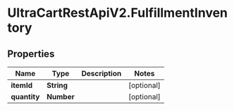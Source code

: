 # UltraCartRestApiV2.FulfillmentInventory

## Properties
Name | Type | Description | Notes
------------ | ------------- | ------------- | -------------
**itemId** | **String** |  | [optional] 
**quantity** | **Number** |  | [optional] 


